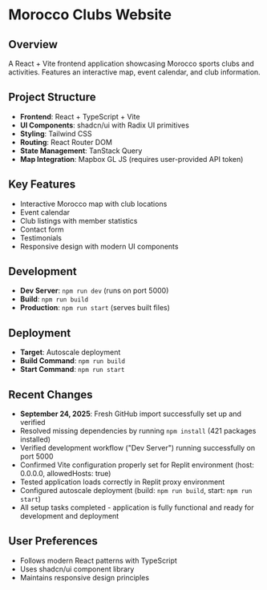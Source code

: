 # Morocco Clubs Website

## Overview
A React + Vite frontend application showcasing Morocco sports clubs and activities. Features an interactive map, event calendar, and club information.

## Project Structure
- **Frontend**: React + TypeScript + Vite
- **UI Components**: shadcn/ui with Radix UI primitives
- **Styling**: Tailwind CSS
- **Routing**: React Router DOM
- **State Management**: TanStack Query
- **Map Integration**: Mapbox GL JS (requires user-provided API token)

## Key Features
- Interactive Morocco map with club locations
- Event calendar
- Club listings with member statistics
- Contact form
- Testimonials
- Responsive design with modern UI components

## Development
- **Dev Server**: `npm run dev` (runs on port 5000)
- **Build**: `npm run build`
- **Production**: `npm run start` (serves built files)

## Deployment
- **Target**: Autoscale deployment
- **Build Command**: `npm run build`
- **Start Command**: `npm run start`

## Recent Changes
- **September 24, 2025**: Fresh GitHub import successfully set up and verified
- Resolved missing dependencies by running `npm install` (421 packages installed)
- Verified development workflow ("Dev Server") running successfully on port 5000
- Confirmed Vite configuration properly set for Replit environment (host: 0.0.0.0, allowedHosts: true)
- Tested application loads correctly in Replit proxy environment
- Configured autoscale deployment (build: `npm run build`, start: `npm run start`)
- All setup tasks completed - application is fully functional and ready for development and deployment

## User Preferences
- Follows modern React patterns with TypeScript
- Uses shadcn/ui component library
- Maintains responsive design principles